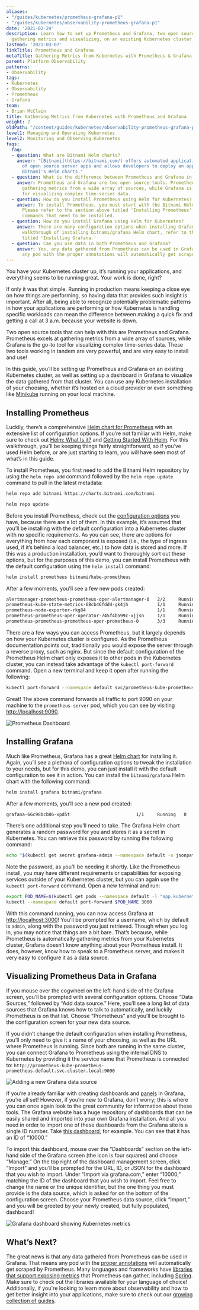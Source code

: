 ```yaml
---
aliases:
- "/guides/kubernetes/prometheus-grafana-p1"
- "/guides/kubernetes/observability-prometheus-grafana-p1"
date: '2021-02-24'
description: Learn how to set up Prometheus and Grafana, two open source tools for
  gathering metrics and visualizing, on an existing Kubernetes cluster.
lastmod: '2021-03-07'
linkTitle: Prometheus and Grafana
metaTitle: Gathering Metrics from Kubernetes with Prometheus & Grafana
parent: Platform Observability
patterns:
- Observability
tags:
- Kubernetes
- Observability
- Prometheus
- Grafana
team:
- Brian McClain
title: Gathering Metrics from Kubernetes with Prometheus and Grafana
weight: 2
oldPath: "/content/guides/kubernetes/observability-prometheus-grafana-p1.md"
level1: Managing and Operating Kubernetes
level2: Monitoring and Observing Kubernetes
faqs:
  faq:
  - question: What are Bitnami Helm charts?
    answer: "[Bitnami](https://bitnami.com/) offers automated application deployments
      of open source server apps and allows developers to deploy an application using
      Bitnami's Helm charts."
  - question: What is the difference between Prometheus and Grafana in Kubernetes?
    answer: Prometheus and Grafana are two open source tools. Prometheus excels at
      gathering metrics from a wide array of sources, while Grafana is the go-to tool
      for visualizing complex time-series data.
  - question: How do you install Prometheus using Helm for Kubernetes?
    answer: To install Prometheus, you must start with the Bitnami Helm repository.
      Please refer to the section above titled 'Installing Prometheus' for specific
      commands that need to be installed.
  - question: How do you install Grafana using Helm for Kubernetes?
    answer: There are many configuration options when installing Grafana. For a thorough
      walkthrough of installing bitnami/grafana Helm chart, refer to the section above
      titled 'Installing Grafana.'
  - question: Can you use data in both Prometheus and Grafana?
    answer: Yes, any data gathered from Prometheus can be used in Grafana, meaning
      any pod with the proper annotations will automatically get scraped by Prometheus.
---
```


You have your Kubernetes cluster up, it’s running your applications, and
everything seems to be running great. Your work is done, right?

If only it was that simple. Running in production means keeping a close eye on
how things are performing, so having data that provides such insight is
important. After all, being able to recognize potentially problematic patterns
in how your applications are performing or how Kubernetes is handling specific
workloads can mean the difference between making a quick fix and getting a call
at 3 a.m. because your website is down.

Two open source tools that can help with this are Prometheus and Grafana.
Prometheus excels at gathering metrics from a wide array of sources, while
Grafana is the go-to tool for visualizing complex time-series data. These two
tools working in tandem are very powerful, and are very easy to install and use!

In this guide, you’ll be setting up Prometheus and Grafana on an existing Kubernetes cluster, as well as setting up a dashboard in Grafana to visualize the data gathered from that cluster. You can use any Kubernetes installation of your choosing, whether it’s hosted on a cloud provider or even something like [Minikube](https://minikube.sigs.k8s.io/docs/) running on your local machine.

## Installing Prometheus

Luckily, there’s a comprehensive
[Helm chart for Prometheus](https://github.com/bitnami/charts/tree/master/bitnami/kube-prometheus)
with an extensive list of configuration options. If you’re not familiar with
Helm, make sure to check out
[Helm: What Is it?](/guides/kubernetes/helm-what-is/) and
[Getting Started With Helm](/guides/kubernetes/helm-gs/). For this walkthrough,
you’ll be keeping things fairly straightforward, so if you’ve used Helm before,
or are just starting to learn, you will have seen most of what’s in this guide.

To install Prometheus, you first need to add the Bitnami Helm repository by
using the `helm repo add` command followed by the `helm repo update` command to
pull in the latest metadata:

```bash
helm repo add bitnami https://charts.bitnami.com/bitnami
```

```bash
helm repo update
```

Before you install Prometheus, check out the
[configuration options](https://github.com/bitnami/charts/tree/master/bitnami/kube-prometheus#parameters)
you have, because there are a lot of them. In this example, it’s assumed that
you’ll be installing with the default configuration into a Kubernetes cluster
with no specific requirements. As you can see, there are options for everything
from how each component is exposed (i.e., the type of ingress used, if it’s
behind a load balancer, etc.) to how data is stored and more. If this was a
production installation, you’d want to thoroughly sort out these options, but
for the purposes of this demo, you can install Prometheus with the default
configuration using the `helm install` command:

```bash
helm install prometheus bitnami/kube-prometheus
```

After a few moments, you’ll see a few new pods created:

```bash
alertmanager-prometheus-prometheus-oper-alertmanager-0   2/2     Running   0          25m
prometheus-kube-state-metrics-68cb46fdd4-gk4jh           1/1     Running   0          25m
prometheus-node-exporter-rkg84                           1/1     Running   0          25m
prometheus-prometheus-oper-operator-745f4b599c-xjjsn     1/1     Running   0          25m
prometheus-prometheus-prometheus-oper-prometheus-0       3/3     Running   1          25m
```

There are a few ways you can access Prometheus, but it largely depends on how
your Kubernetes cluster is configured. As the Prometheus documentation points
out, traditionally you would expose the server through a reverse proxy, such as
nginx. But since the default configuration of the Prometheus Helm chart only
exposes it to other pods in the Kubernetes cluster, you can instead take
advantage of the `kubectl port-forward` command. Open a new terminal and keep it
open after running the following:

```bash
kubectl port-forward --namespace default svc/prometheus-kube-prometheus-prometheus 9090:9090
```

Great! The above command forwards all traffic to port 9090 on your machine to
the `prometheus-server` pod, which you can see by visiting
[http://localhost:9090](http://localhost:9090).

![Prometheus Dashboard](images/prometheus-001.png)

## Installing Grafana

Much like Prometheus, Grafana has a great
[Helm chart](https://hub.helm.sh/charts/bitnami/grafana) for installing it.
Again, you’ll see a plethora of configuration options to tweak the installation
to your needs, but for this demo, you can just install it with the default
configuration to see it in action. You can install the `bitnami/grafana` Helm
chart with the following command:

```bash
helm install grafana bitnami/grafana
```

After a few moments, you’ll see a new pod created:

```bash
grafana-66c98bcb86-xpd5t                         1/1     Running   0          2d23h
```

There’s one additional step you’ll need to take. The Grafana Helm chart
generates a random password for you and stores it as a secret in Kubernetes. You
can retrieve this password by running the following command:

```bash
echo "$(kubectl get secret grafana-admin --namespace default -o jsonpath="{.data.GF_SECURITY_ADMIN_PASSWORD}" | base64 --decode)"
```

Note the password, as you’ll be needing it shortly. Like the Prometheus install,
you may have different requirements or capabilities for exposing services
outside of your Kubernetes cluster, but you can again use the
`kubectl port-forward` command. Open a new terminal and run:

```bash
export POD_NAME=$(kubectl get pods --namespace default -l "app.kubernetes.io/name=grafana,app.kubernetes.io/instance=grafana" -o jsonpath="{.items[0].metadata.name}")
kubectl --namespace default port-forward $POD_NAME 3000
```

With this command running, you can now access Grafana at
[http://localhost:3000](http://localhost:3000)! You’ll be prompted for a
username, which by default is `admin`, along with the password you just
retrieved. Though when you log in, you may notice that things are a bit bare.
That’s because, while Prometheus is automatically gathering metrics from your
Kubernetes cluster, Grafana doesn’t know anything about your Prometheus install.
It does, however, know how to speak to a Prometheus server, and makes it very
easy to configure it as a data source.

## Visualizing Prometheus Data in Grafana

If you mouse over the cogwheel on the left-hand side of the Grafana screen,
you’ll be prompted with several configuration options. Choose “Data Sources,”
followed by “Add data source.” Here, you’ll see a long list of data sources that
Grafana knows how to talk to automatically, and luckily Prometheus is on that
list. Choose “Prometheus” and you’ll be brought to the configuration screen for
your new data source.

If you didn’t change the default configuration when installing Prometheus,
you’ll only need to give it a name of your choosing, as well as the URL where
Prometheus is running. Since both are running in the same cluster, you can
connect Grafana to Prometheus using the internal DNS to Kubernetes by providing
it the service name that Prometheus is connected to:
`http://prometheus-kube-prometheus-prometheus.default.svc.cluster.local:9090`

![Adding a new Grafana data source](images/prometheus-002.png)

If you’re already familiar with creating dashboards and
[panels](https://grafana.com/docs/grafana/latest/panels/panels-overview/) in
Grafana, you’re all set! However, if you’re new to Grafana, don’t worry; this is
where you can once again look to the great community for information about these
tools. The Grafana website has a huge repository of dashboards that can be
easily shared and imported into your own Grafana installation. And all you need
in order to import one of these dashboards from the Grafana site is a single ID
number. Take [this dashboard](https://grafana.com/grafana/dashboards/10000), for
example. You can see that it has an ID of “10000.”

To import this dashboard, mouse over the “Dashboards” section on the left-hand
side of the Grafana screen (the icon is four squares) and choose “Manage.” On
the top right of the dashboard management screen, click “Import” and you’ll be
prompted for the URL, ID, or JSON for the dashboard that you wish to import.
Under “Import via grafana.com,” enter “10000,” matching the ID of the dashboard
that you wish to import. Feel free to change the name or the unique identifier,
but the one thing you must provide is the data source, which is asked for on the
bottom of the configuration screen. Choose your Prometheus data source, click
“Import,” and you will be greeted by your newly created, but fully populated,
dashboard!

![Grafana dashboard showing Kubernetes metrics](images/prometheus-003.png)

## What’s Next?

The great news is that any data gathered from Prometheus can be used in Grafana.
That means any pod with the
[proper annotations](https://github.com/helm/charts/tree/master/stable/prometheus#scraping-pod-metrics-via-annotations)
will automatically get scraped by Prometheus. Many languages and frameworks have
[libraries that support exposing metrics](https://prometheus.io/docs/instrumenting/clientlibs/)
that Prometheus can gather, including
[Spring](https://docs.spring.io/spring-boot/docs/current/reference/html/production-ready-features.html#production-ready-metrics-export-prometheus).
Make sure to check out the libraries available for your language of choice!
Additionally, if you're looking to learn more about observability and how to get
better insight into your applications, make sure to check out our
[growing collection of guides](/patterns/observability/).